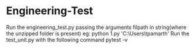 # Engineering-Test
Run the engineering_test.py passing the arguments filpath in string(where the unzipped folder is present)
eg:
python 1.py 'C:\Users\tpamarth\'
Run the test_unit.py with the following command
pytest -v
